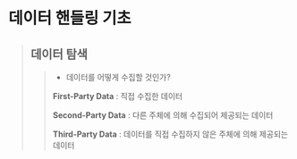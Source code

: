 # 데이터 핸들링 기초

> ## 데이터 탐색
> > - 데이터를 어떻게 수집할 것인가?
> > 
> > **First-Party Data** : 직접 수집한 데이터
> >
> > **Second-Party Data** : 다른 주체에 의해 수집되어 제공되는 데이터
> > 
> > **Third-Party Data** : 데이터를 직접 수집하지 않은 주체에 의해 제공되는 데이터
